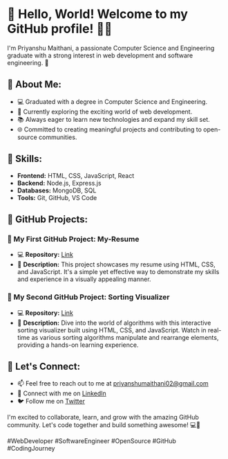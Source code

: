 # 👋 Hello, World! Welcome to my GitHub profile! 👨‍💻

I'm Priyanshu Maithani, a passionate Computer Science and Engineering graduate with a strong interest in web development and software engineering. 💼

## 🌟 About Me:
- 💻 Graduated with a degree in Computer Science and Engineering.
- 🚀 Currently exploring the exciting world of web development.
- 📚 Always eager to learn new technologies and expand my skill set.
- 🌐 Committed to creating meaningful projects and contributing to open-source communities.

## 🔧 Skills:
- **Frontend:** HTML, CSS, JavaScript, React
- **Backend:** Node.js, Express.js
- **Databases:** MongoDB, SQL
- **Tools:** Git, GitHub, VS Code

## 🚀 GitHub Projects:
### 🌟 My First GitHub Project: My-Resume 
- 💻 **Repository:** [Link](https://github.com/Priyanshu-cell/My-Resume.git)
- 📝 **Description:** This project showcases my resume using HTML, CSS, and JavaScript. It's a simple yet effective way to demonstrate my skills and experience in a visually appealing manner.

### 🌟 My Second GitHub Project: Sorting Visualizer
- 💻 **Repository:** [Link](https://github.com/Priyanshu-cell/sorting-visual.git)
- 📝 **Description:** Dive into the world of algorithms with this interactive sorting visualizer built using HTML, CSS, and JavaScript. Watch in real-time as various sorting algorithms manipulate and rearrange elements, providing a hands-on learning experience.

## 🌟 Let's Connect:
- 📫 Feel free to reach out to me at priyanshumaithani02@gmail.com
- 🔗 Connect with me on [LinkedIn](https://www.linkedin.com/in/priyanshu-maithani-56816a260/)
- 🐦 Follow me on [Twitter](https://twitter.com/Priyanshumthni3)

I'm excited to collaborate, learn, and grow with the amazing GitHub community. Let's code together and build something awesome! 💻🌟

#WebDeveloper #SoftwareEngineer #OpenSource #GitHub #CodingJourney
